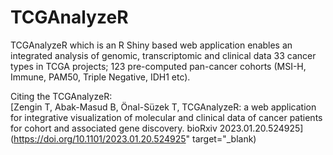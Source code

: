 # TCGAnalyzeR
TCGAnalyzeR which is an R Shiny based web application enables an integrated analysis of genomic, transcriptomic and clinical data 33 cancer types in TCGA projects; 123 pre-computed pan-cancer cohorts (MSI-H, Immune, PAM50, Triple Negative, IDH1 etc).

Citing the TCGAnalyzeR:  
[Zengin T, Abak-Masud B, Önal-Süzek T, TCGAnalyzeR: a web application for integrative visualization of molecular and clinical data of cancer patients for cohort and associated gene discovery. bioRxiv 2023.01.20.524925](https://doi.org/10.1101/2023.01.20.524925" target="_blank)
